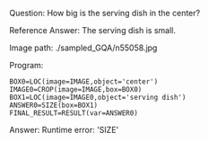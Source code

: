 Question: How big is the serving dish in the center?

Reference Answer: The serving dish is small.

Image path: ./sampled_GQA/n55058.jpg

Program:

```
BOX0=LOC(image=IMAGE,object='center')
IMAGE0=CROP(image=IMAGE,box=BOX0)
BOX1=LOC(image=IMAGE0,object='serving dish')
ANSWER0=SIZE(box=BOX1)
FINAL_RESULT=RESULT(var=ANSWER0)
```
Answer: Runtime error: 'SIZE'

